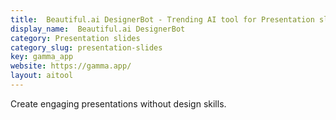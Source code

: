 ```yaml
---
title:  Beautiful.ai DesignerBot - Trending AI tool for Presentation slides and best alternatives
display_name:  Beautiful.ai DesignerBot
category: Presentation slides
category_slug: presentation-slides
key: gamma_app
website: https://gamma.app/
layout: aitool
---
```


Create engaging presentations without design skills.
